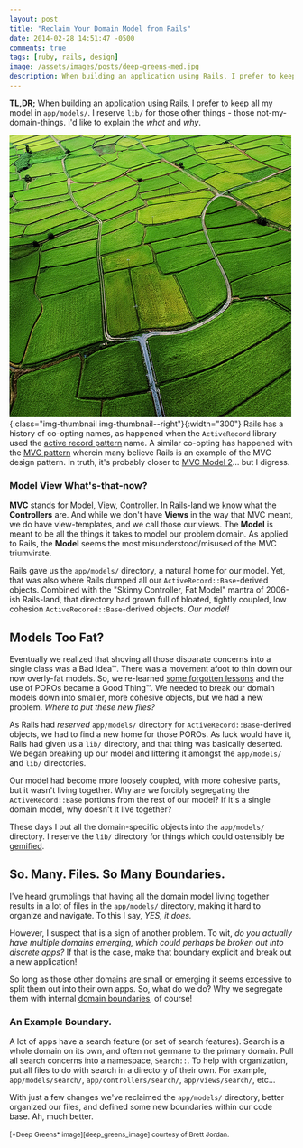 ```yaml
---
layout: post
title: "Reclaim Your Domain Model from Rails"
date: 2014-02-28 14:51:47 -0500
comments: true
tags: [ruby, rails, design]
image: /assets/images/posts/deep-greens-med.jpg
description: When building an application using Rails, I prefer to keep all my model in `app/models/`. I reserve `lib/` for those other things - those not-my-domain-things.
---
```


**TL,DR;**
When building an application using Rails, I prefer to keep all my model in `app/models/`.
I reserve `lib/` for those other things - those not-my-domain-things.
I'd like to explain the *what* and *why*.

![Boundaries Amongst the Fields; Deep Greens](/assets/images/posts/deep-greens-med.jpg){:class="img-thumbnail img-thumbnail--right"}{:width="300"}
Rails has a history of co-opting names, as happened when the `ActiveRecord`
library used the [active record pattern][active_record] name. A similar
co-opting has happened with the [MVC pattern][mvc_pattern] wherein many believe
Rails is an example of the MVC design pattern. In truth, it's probably closer
to [MVC Model 2][mvc2_pattern]... but I digress.

### Model View What's-that-now?

**MVC** stands for Model, View, Controller. In Rails-land we know what the
**Controllers** are. And while we don't have **Views** in the way that MVC
meant, we do have view-templates, and we call those our views. The **Model** is
meant to be all the things it takes to model our problem domain. As applied to
Rails, the **Model** seems the most misunderstood/misused of the MVC
triumvirate.

<!-- more -->

Rails gave us the `app/models/` directory, a natural home for our model. Yet,
that was also where Rails dumped all our `ActiveRecord::Base`-derived objects.
Combined with the "Skinny Controller, Fat Model" mantra of 2006-ish Rails-land,
that directory had grown full of bloated, tightly coupled, low cohesion
`ActiveRecored::Base`-derived objects. *Our model!*

## Models Too Fat?

Eventually we realized that shoving all those disparate concerns into a single
class was a Bad Idea™. There was a movement afoot to thin down our now
overly-fat models. So, we re-learned [some forgotten lessons][pojo] and the use
of POROs became a Good Thing™. We needed to break our domain models down into
smaller, more cohesive objects, but we had a new problem. *Where to put these
new files?*

As Rails had *reserved* `app/models/` directory for
`ActiveRecord::Base`-derived objects, we had to find a new home for those
POROs. As luck would have it, Rails had given us a `lib/` directory, and that
thing was basically deserted. We began breaking up our model and littering it
amongst the `app/models/` and `lib/` directories.

Our model had become more loosely coupled, with more cohesive parts, but it
wasn't living together. Why are we forcibly segregating the
`ActiveRecord::Base` portions from the rest of our model? If it's a single
domain model, why doesn't it live together?

These days I put all the domain-specific objects into the `app/models/`
directory. I reserve the `lib/` directory for things which could ostensibly be
[gemified][rubygems].

## So. Many. Files. So Many Boundaries.

I've heard grumblings that having all the domain model living together
results in a lot of files in the `app/models/` directory, making it hard to
organize and navigate. To this I say, *YES, it does.*

However, I suspect that is a sign of another problem. To wit, *do you actually
have multiple domains emerging, which could perhaps be broken out into discrete
apps?* If that is the case, make that boundary explicit and break out a new
application!

So long as those other domains are small or emerging it seems excessive to
split them out into their own apps. So, what do we do? Why we segregate them
with internal [domain boundaries][bounded_context], of course!

### An Example Boundary.

A lot of apps have a search feature (or set of search features).
Search is a whole domain on its own, and often not germane to the primary
domain. Pull all search concerns into a namespace, `Search::`. To help with
organization, put all files to do with search in a directory of their own. For example,
`app/models/search/`, `app/controllers/search/`, `app/views/search/`, etc...

With just a few changes we've reclaimed the `app/models/` directory, better
organized our files, and defined some new boundaries within our code base. Ah,
much better.

<small>
[*Deep Greens* image][deep_greens_image] courtesy of Brett Jordan.
</small>

[active_record]: http://www.martinfowler.com/eaaCatalog/activeRecord.html "Active Record"
[bounded_context]: http://martinfowler.com/bliki/BoundedContext.html "Bounded Context"
[deep_greens_image]: http://www.flickr.com/photos/x1brett/8025844399/ "Deep Greens - Aerial07"
[mvc2_pattern]: http://en.wikipedia.org/wiki/Model_2 "MVC Model 2"
[mvc_pattern]: http://c2.com/cgi/wiki?ModelViewController "Model View Controller"
[pojo]: http://en.wikipedia.org/wiki/Plain_Old_Java_Object "Plain Old Java Object"
[rubygems]: http://rubygems.org/ "A package manager for Ruby"
